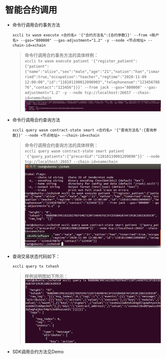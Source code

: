 # 智能合约调用

- 命令行调用合约事务方法

    ```
    xccli tx wasm execute <合约名> '{"合约方法名":{合约参数}}' --from <账户名> --gas="800000" --gas-adjustment="1.2" -y --node <节点地址> --chain-id=xchain
    ```

    > 命令行调用合约事务方法的具体样例：   
        ```
        xccli tx wasm execute patient '{"register_patient":{"patient":{"name":"alice","sex":"male","age":"21","nation":"han","ismarried":true,"occupation":"teacher","regtime":"2020-11-09 12:00:00","id":"110101190012090903","telephonenum":"12345678876","contact":"123456"}}}' --from jack --gas="800000" --gas-adjustment="1.2" -y --node tcp://localhost:26657 --chain-id=namechain
        ```
        ![](picture/4bb7aef0f685f7bd33900b1f6929ccdd.png )

- 命令行调用合约查询方法

    ```
    xccli query wasm contract-state smart <合约名> '{"查询方法名":{查询参数}}' --node <节点地址> --chain-id=xchain
    ```

    > 命令行调用合约查询方法的具体样例：   
        ```
        xccli query wasm contract-state smart patient '{"query_patients":{"precardid":"11010119001209090"}}' --node tcp://localhost:26657 --chain-id=namechain
        ```
        ![](picture/44c4d5529f5967328766d232ba5fa72b.png)

- 查询交易状态代码如下：

    ```
    xccli query tx txhash
    ```

    >样例说明图如下所示：   
    ![交易状态查询样例](picture/8dd591e81c93431320f03b105bda5f8a.png "交易状态查询样例")

- SDK调用合约方法见Demo